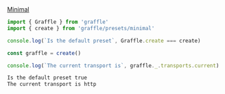<div class="ExampleSnippet">
<a href="../../examples/preset/minimal">Minimal</a>

<!-- dprint-ignore-start -->
```ts twoslash
import { Graffle } from 'graffle'
import { create } from 'graffle/presets/minimal'

console.log(`Is the default preset`, Graffle.create === create)

const graffle = create()

console.log(`The current transport is`, graffle._.transports.current)
```
<!-- dprint-ignore-end -->

<!-- dprint-ignore-start -->
```txt
Is the default preset true
The current transport is http
```
<!-- dprint-ignore-end -->

</div>
